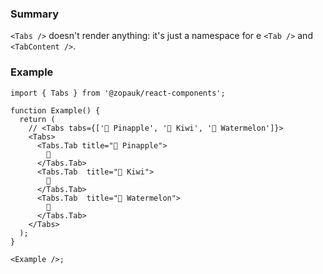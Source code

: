 ### Summary

`<Tabs />` doesn't render anything: it's just a namespace for e `<Tab />` and `<TabContent />`.

### Example

```tsx
import { Tabs } from '@zopauk/react-components';

function Example() {
  return (
    // <Tabs tabs={['🍍 Pinapple', '🥝 Kiwi', '🍉 Watermelon']}>
    <Tabs>
      <Tabs.Tab title="🍍 Pinapple">
        🍍
      </Tabs.Tab>
      <Tabs.Tab  title="🥝 Kiwi">
        🥝
      </Tabs.Tab>
      <Tabs.Tab  title="🍉 Watermelon">
        🍉
      </Tabs.Tab>
    </Tabs>
  );
}

<Example />;
```

